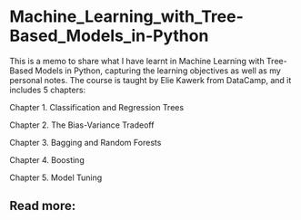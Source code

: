 # Machine_Learning_with_Tree-Based_Models_in-Python
This is a memo to share what I have learnt in Machine Learning with Tree-Based Models in Python, capturing the learning objectives as well as my personal notes. The course is taught by Elie Kawerk from DataCamp, and it includes 5 chapters:

Chapter 1. Classification and Regression Trees

Chapter 2. The Bias-Variance Tradeoff

Chapter 3. Bagging and Random Forests

Chapter 4. Boosting

Chapter 5. Model Tuning

## Read more:

